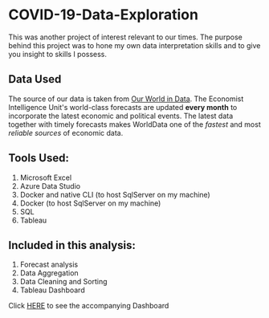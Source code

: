 # COVID-19-Data-Exploration

This was another project of interest relevant to our times. The purpose behind this project was to hone my own data interpretation skills and to give you insight to skills I possess. 

## Data Used

The source of our data is taken from [Our World in Data](https://ourworldindata.org/covid-deaths). The Economist Intelligence Unit's world-class forecasts are updated **every month** to incorporate the latest economic and political events. The latest data together with timely forecasts makes WorldData one of the *fastest* and most *reliable sources* of economic data.

## Tools Used:

1. Microsoft Excel
2. Azure Data Studio 
3. Docker and native CLI (to host SqlServer on my machine)
4. Docker (to host SqlServer on my machine)
5. SQL
6. Tableau 

## Included in this analysis:

1. Forecast analysis
2. Data Aggregation
3. Data Cleaning and Sorting
4. Tableau Dashboard

Click [HERE](https://public.tableau.com/app/profile/mothusi3587/viz/COVIDDashboard_16715836551430/Dashboard1?publish=yes) to see the accompanying Dashboard

